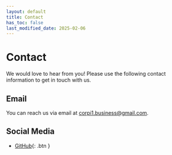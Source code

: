 ```yaml
---
layout: default
title: Contact
has_toc: false
last_modified_date: 2025-02-06
---
```


# Contact

We would love to hear from you! Please use the following contact information to get in touch with us.

## Email

You can reach us via email at [corpi1.business@gmail.com](mailto:corpi1.business@gmail.com).

## Social Media


- [GitHub](https://github.com/Corp-i1){: .btn }

